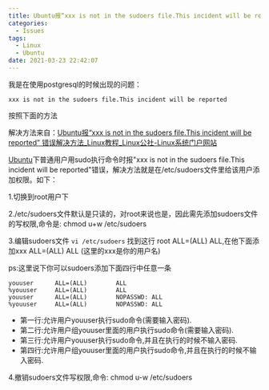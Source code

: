 ```yaml
---
title: Ubuntu报“xxx is not in the sudoers file.This incident will be reported”错误解决方法
categories:
  - Issues
tags:
  - Linux
  - Ubuntu
date: 2021-03-23 22:42:07
---
```


我是在使用postgresql的时候出现的问题：

```shell
xxx is not in the sudoers file.This incident will be reported
```

按照下面的方法

解决方法来自：[Ubuntu报“xxx is not in the sudoers file.This incident will be reported” 错误解决方法_Linux教程_Linux公社-Linux系统门户网站](http://www.linuxidc.com/Linux/2016-07/133066.htm)

[Ubuntu](https://www.linuxidc.com/topicnews.aspx?tid=2)下普通用户用sudo执行命令时报"xxx is not in the sudoers file.This incident will be reported"错误，解决方法就是在/etc/sudoers文件里给该用户添加权限。如下：

1.切换到root用户下

2./etc/sudoers文件默认是只读的，对root来说也是，因此需先添加sudoers文件的写权限,命令是:
chmod u+w /etc/sudoers

3.编辑sudoers文件
`vi /etc/sudoers`
找到这行 root ALL=(ALL) ALL,在他下面添加xxx ALL=(ALL) ALL (这里的xxx是你的用户名)

ps:这里说下你可以sudoers添加下面四行中任意一条

```shell
youuser      ALL=(ALL)        ALL
%youuser     ALL=(ALL)        ALL
youuser      ALL=(ALL)        NOPASSWD: ALL
%youuser     ALL=(ALL)        NOPASSWD: ALL
```

* 第一行:允许用户youuser执行sudo命令(需要输入密码).
* 第二行:允许用户组youuser里面的用户执行sudo命令(需要输入密码).
* 第三行:允许用户youuser执行sudo命令,并且在执行的时候不输入密码.
* 第四行:允许用户组youuser里面的用户执行sudo命令,并且在执行的时候不输入密码.

4.撤销sudoers文件写权限,命令:
chmod u-w /etc/sudoers
